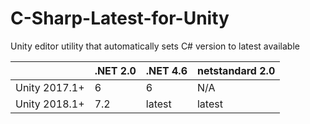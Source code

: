 # C-Sharp-Latest-for-Unity
Unity editor utility that automatically sets C# version to latest available


|               | .NET 2.0 | .NET 4.6 | netstandard 2.0 |
|---------------|----------|----------|-----------------|
| Unity 2017.1+ |     6    |     6    |       N/A       |
| Unity 2018.1+ |    7.2   |  latest  |     latest      |

